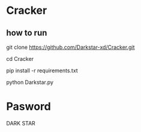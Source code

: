 # Cracker
## how to run 


git clone https://github.com/Darkstar-xd/Cracker.git 

cd Cracker 

pip install -r requirements.txt

python Darkstar.py



# Pasword

DARK STAR
